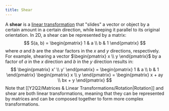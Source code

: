```yaml
---
title: Shear
---
```


A **shear** is a [linear transformation](/matrices-and-linear-transformations/linear-transformation) that "slides" a vector or object by a certain amount in a certain direction, while keeping it parallel to its original orientation. In 2D, a shear can be represented by a matrix:
$$
S(a, b) = \begin{pmatrix} 1 & a \\ b & 1 \end{pmatrix}
$$
where $a$ and $b$ are the shear factors in the $x$ and $y$ directions, respectively.
For example, shearing a vector $\begin{pmatrix} x \\ y \end{pmatrix}$ by a factor of $a$ in the $x$ direction and $b$ in the $y$ direction results in:
$$
\begin{pmatrix} x' \\ y' \end{pmatrix} = \begin{pmatrix} 1 & a \\ b & 1 \end{pmatrix} \begin{pmatrix} x \\ y \end{pmatrix} = \begin{pmatrix} x + ay \\ bx + y \end{pmatrix}
$$
Note that [[Y2Q2/Matrices & Linear Transformations/Rotation|Rotation]] and shear are both linear transformations, meaning that they can be represented by matrices and can be composed together to form more complex transformations.
